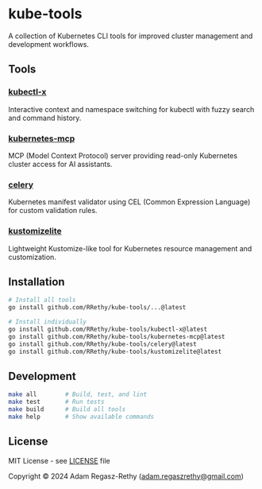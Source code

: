 # kube-tools

A collection of Kubernetes CLI tools for improved cluster management and development workflows.

## Tools

### [kubectl-x](./kubectl-x/)
Interactive context and namespace switching for kubectl with fuzzy search and command history.

### [kubernetes-mcp](./kubernetes-mcp/)
MCP (Model Context Protocol) server providing read-only Kubernetes cluster access for AI assistants.

### [celery](./celery/)
Kubernetes manifest validator using CEL (Common Expression Language) for custom validation rules.

### [kustomizelite](./kustomizelite/)
Lightweight Kustomize-like tool for Kubernetes resource management and customization.

## Installation

```bash
# Install all tools
go install github.com/RRethy/kube-tools/...@latest

# Install individually
go install github.com/RRethy/kube-tools/kubectl-x@latest
go install github.com/RRethy/kube-tools/kubernetes-mcp@latest
go install github.com/RRethy/kube-tools/celery@latest
go install github.com/RRethy/kube-tools/kustomizelite@latest
```

## Development

```bash
make all        # Build, test, and lint
make test       # Run tests
make build      # Build all tools
make help       # Show available commands
```

## License

MIT License - see [LICENSE](LICENSE) file

Copyright © 2024 Adam Regasz-Rethy (adam.regaszrethy@gmail.com)